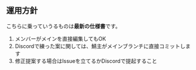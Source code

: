 ## 運用方針

こちらに乗っていうるものは**最新の仕様書**です。

1. メンバーがメインを直接編集してもOK
2. Discordで練った案に関しては、鯖主がメインブランチに直接コミットします
3. 修正提案する場合はIssueを立てるかDiscordで提起すること
